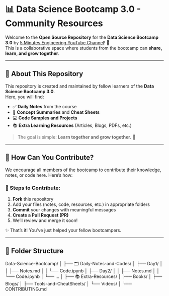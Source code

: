 # 📊 Data Science Bootcamp 3.0 - Community Resources

Welcome to the **Open Source Repository** for the **Data Science Bootcamp 3.0** by [5 Minutes Engineering YouTube Channel](https://www.youtube.com/@5MinutesEngineering)! 🚀  
This is a collaborative space where students from the bootcamp can **share, learn, and grow together**.

---

## 📌 About This Repository

This repository is created and maintained by fellow learners of the **Data Science Bootcamp 3.0**.  
Here, you will find:

- ✅ **Daily Notes** from the course  
- 🧠 **Concept Summaries** and **Cheat Sheets**  
- 💻 **Code Samples and Projects**  
- 📚 **Extra Learning Resources** (Articles, Blogs, PDFs, etc.)

> The goal is simple: **Learn together and grow together.** 🤝

---

## 🙌 How Can You Contribute?

We encourage all members of the bootcamp to contribute their knowledge, notes, or code here. Here’s how:

### 🔧 Steps to Contribute:

1. **Fork** this repository
2. Add your files (notes, code, resources, etc.) in appropriate folders
3. **Commit** your changes with meaningful messages
4. **Create a Pull Request (PR)**
5. We’ll review and merge it soon!

✨ That’s it! You’ve just helped your fellow bootcampers.  

---

## 📁 Folder Structure

Data-Science-Bootcamp/
│
├── 🗂️ Daily-Notes-and-Codes/
│   ├── Day1/
│   │   ├── Notes.md
│   │   └── Code.ipynb
│   ├── Day2/
│   │   ├── Notes.md
│   │   └── Code.ipynb
│   └── ...
│
├── 📚 Extra-Resources/
│   ├── Books/
│   ├── Blogs/
│   ├── Tools-and-CheatSheets/
│   └── Videos/
│
└── CONTRIBUTING.md
